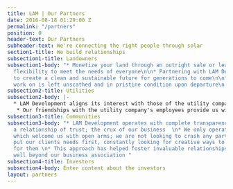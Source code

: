 ```yaml
---
title: LAM | Our Partners
date: 2016-08-18 01:29:00 Z
permalink: "/partners"
position: 0
header-text: Our Partners
subheader-text: We're connecting the right people through solar
section1-title: We build relationships
subsection1-title: Landowners
subsection1-body: "* Monetize your land through an outright sale or lease \n  * Providing
  flexibility to meet the needs of everyone\n\n* Partnering with LAM Development helps
  to create a clean and sustainable future for generations to come\n\n* The land we
  work on is left unscathed and in pristine condition upon departure\n "
subsection2-title: Utilities
subsection2-body: |-
  * LAM Development aligns its interest with those of the utility companies in which we operate to ensure an efficient and pleasant relationship throughout the development process
   * Our friendships with the utility company's employees provide us with a distinct comparative advantage to that of our competitors
subsection3-title: Communities
subsection3-body: "* LAM Development operates with complete transparency to foster
  a relationship of trust; the crux of our business  \n* We only operates in areas
  which welcome us with open arms; we are not looking to crash any parties\n* We always
  put our clients needs first, constantly looking for creative ways to generate value
  for them \n* This approach has helped foster invaluable relationships that last
  well beyond our business association "
subsection4-title: Investors
subsection4-body: Enter content about the investors
layout: partners
---
```


